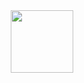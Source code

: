 <div id="header" align="center">
  <img src="https://media3.giphy.com/media/v1.Y2lkPTc5MGI3NjExYWc4ejhoN254b2prdzBzam8zM3dkYm8wdHo5cWY5NzFobHVicGI1cyZlcD12MV9pbnRlcm5hbF9naWZfYnlfaWQmY3Q9Zw/11KzOet1ElBDz2/giphy.gif" width="100"/>
</div>

